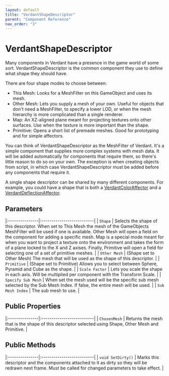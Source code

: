 ```yaml
---
layout: default
title: "VerdantShapeDescriptor"
parent: "Component Reference"
nav_order: "3"
---
```


# VerdantShapeDescriptor

Many components in Verdant have a presence in the game world of some sort. VerdantShapeDescriptor is the common component they use to define what shape they should have.

There are four shape modes to choose between: 
* This Mesh: Looks for a MeshFilter on this GameObject and uses its mesh.
* Other Mesh: Lets you supply a mesh of your own. Useful for objects that don't need a MeshFilter, to specify a lower LOD, or when the mesh hierarchy is more complicated than a single renderer.
* Map: An XZ-aligned plane meant for projecting textures onto other surfaces. Use when the texture is more important than the shape.
* Primitive: Opens a short list of premade meshes. Good for prototyping and for simple affectors.

You can think of VerdantShapeDescriptor as the MeshFilter of Verdant. It's a simple component that supplies more complex systems with mesh data. It will be added automatically for components that require them, so there's little reason to do so on your own. The exception is when creating objects from script, in which case VerdantShapeDescriptor must be added before any components that require it. 

A single shape descriptor can be shared by many different components. For example, you could have a shape that is both a [VerdantColorAffector](Affectors/VerdantColorAffector.html) and a [VerdantDeflectionAffector](Affectors/VerdantDeflectionAffector.html).

## Parameters

|:---------------|:--------------------------|
| `Shape` | Selects the shape of this descriptor. When set to This Mesh the mesh of the GameObjects MeshFilter will be used if one is available. Other Mesh will open a field on the component for adding a specific mesh. Map is a special mode meant for when you want to project a texture onto the environment and takes the form of a plane locked to the X and Z axises. Finally, Primitive will open a field for selecting one of a set of primitive meshes. |
| `Other Mesh` | (Shape set to Other Mesh) The mesh that will be used as the shape of this descriptor. |
| `Primitive` | (Shape set to Primitive) Allows you to select between Sphere, Pyramid and Cube as the shape.  |
| `Scale Factor` | Lets you scale the shape in each axis. Will be multiplied per component with the Transform Scale. |
| `Specify Sub Mesh` | When set the mesh used will be the specific sub mesh selected by the Sub Mesh Index. If false, the entire mesh will be used. |
| `Sub Mesh Index` | The sub mesh to use. |

## Public Properties

|:---------------|:--------------------------|
| `ChosenMesh` | Returns the mesh that is the shape of this descriptor selected using Shape, Other Mesh and Primitive. |

## Public Methods

|:---------------|:--------------------------|
| `void SetDirty()` | Marks this descriptor and the components attached to it as dirty so they will be redrawn next frame. Must be called for changed parameters to take effect. |


